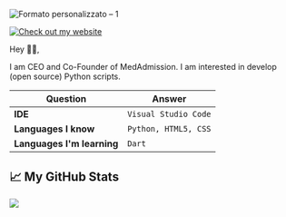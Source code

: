 ![Formato personalizzato – 1](https://user-images.githubusercontent.com/77266772/140807171-2da23004-39ef-472d-941b-591a8013d229.jpg)



[![Check out my website](https://img.shields.io/badge/my-site-orange)](medadmission.it)




Hey 👋🏻,

I am CEO and Co-Founder of MedAdmission. I am interested in develop (open source) Python scripts.



Question | Answer
--- | --- 
**IDE**  | `Visual Studio Code`
**Languages I know**  | `Python, HTML5, CSS`
**Languages I'm learning** | `Dart`


## &#x1f4c8; My GitHub Stats

<a href="https://github.com/bacchilega/bacchilega">
  <img align="center" src="https://github-readme-stats.vercel.app/api/top-langs/?username=bacchilega&hide=java,html&title_color=000000&text_color=000000" />
</a>

